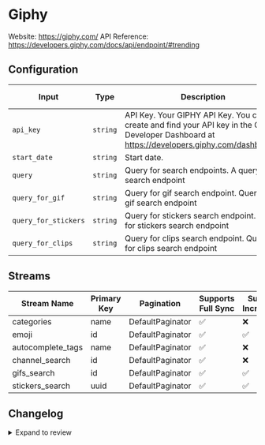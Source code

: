 # Giphy
Website: https://giphy.com/
API Reference: https://developers.giphy.com/docs/api/endpoint/#trending

## Configuration

| Input | Type | Description | Default Value |
|-------|------|-------------|---------------|
| `api_key` | `string` | API Key. Your GIPHY API Key. You can create and find your API key in the GIPHY Developer Dashboard at https://developers.giphy.com/dashboard/. |  |
| `start_date` | `string` | Start date.  |  |
| `query` | `string` | Query for search endpoints. A query for search endpoint | foo |
| `query_for_gif` | `string` | Query for gif search endpoint. Query for gif search endpoint | foo |
| `query_for_stickers` | `string` | Query for stickers search endpoint. Query for stickers search endpoint | foo |
| `query_for_clips` | `string` | Query for clips search endpoint. Query for clips search endpoint | foo |

## Streams
| Stream Name | Primary Key | Pagination | Supports Full Sync | Supports Incremental |
|-------------|-------------|------------|---------------------|----------------------|
| categories | name | DefaultPaginator | ✅ |  ❌  |
| emoji | id | DefaultPaginator | ✅ |  ✅  |
| autocomplete_tags | name | DefaultPaginator | ✅ |  ❌  |
| channel_search | id | DefaultPaginator | ✅ |  ❌  |
| gifs_search | id | DefaultPaginator | ✅ |  ✅  |
| stickers_search | uuid | DefaultPaginator | ✅ |  ✅  |

## Changelog

<details>
  <summary>Expand to review</summary>

| Version          | Date              | Pull Request | Subject        |
|------------------|-------------------|--------------|----------------|
| 0.0.21 | 2025-10-21 | [68320](https://github.com/airbytehq/airbyte/pull/68320) | Update dependencies |
| 0.0.20 | 2025-10-14 | [68010](https://github.com/airbytehq/airbyte/pull/68010) | Update dependencies |
| 0.0.19 | 2025-10-07 | [67255](https://github.com/airbytehq/airbyte/pull/67255) | Update dependencies |
| 0.0.18 | 2025-09-30 | [66300](https://github.com/airbytehq/airbyte/pull/66300) | Update dependencies |
| 0.0.17 | 2025-09-09 | [66101](https://github.com/airbytehq/airbyte/pull/66101) | Update dependencies |
| 0.0.16 | 2025-08-23 | [65390](https://github.com/airbytehq/airbyte/pull/65390) | Update dependencies |
| 0.0.15 | 2025-08-09 | [64588](https://github.com/airbytehq/airbyte/pull/64588) | Update dependencies |
| 0.0.14 | 2025-08-02 | [64191](https://github.com/airbytehq/airbyte/pull/64191) | Update dependencies |
| 0.0.13 | 2025-07-26 | [63888](https://github.com/airbytehq/airbyte/pull/63888) | Update dependencies |
| 0.0.12 | 2025-07-19 | [63505](https://github.com/airbytehq/airbyte/pull/63505) | Update dependencies |
| 0.0.11 | 2025-07-12 | [63148](https://github.com/airbytehq/airbyte/pull/63148) | Update dependencies |
| 0.0.10 | 2025-07-05 | [62610](https://github.com/airbytehq/airbyte/pull/62610) | Update dependencies |
| 0.0.9 | 2025-06-28 | [62188](https://github.com/airbytehq/airbyte/pull/62188) | Update dependencies |
| 0.0.8 | 2025-06-21 | [61793](https://github.com/airbytehq/airbyte/pull/61793) | Update dependencies |
| 0.0.7 | 2025-06-14 | [61265](https://github.com/airbytehq/airbyte/pull/61265) | Update dependencies |
| 0.0.6 | 2025-05-24 | [60352](https://github.com/airbytehq/airbyte/pull/60352) | Update dependencies |
| 0.0.5 | 2025-05-10 | [59970](https://github.com/airbytehq/airbyte/pull/59970) | Update dependencies |
| 0.0.4 | 2025-05-03 | [59440](https://github.com/airbytehq/airbyte/pull/59440) | Update dependencies |
| 0.0.3 | 2025-04-26 | [58318](https://github.com/airbytehq/airbyte/pull/58318) | Update dependencies |
| 0.0.2 | 2025-04-12 | [57763](https://github.com/airbytehq/airbyte/pull/57763) | Update dependencies |
| 0.0.1 | 2025-04-07 | [57503](https://github.com/airbytehq/airbyte/pull/57503) | Initial release by [@btkcodedev](https://github.com/btkcodedev) via Connector Builder |

</details>
